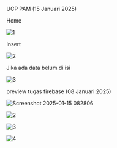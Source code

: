 UCP PAM (15 Januari 2025)

Home

![1](https://github.com/user-attachments/assets/c8932c50-a1de-4a97-8368-88a7035a0cb0)

Insert

![2](https://github.com/user-attachments/assets/52003bc1-8f82-4074-8f4e-19fcc31060c3)

Jika ada data belum di isi

![3](https://github.com/user-attachments/assets/012fc14b-f5b2-432c-af8e-5e8386a56e4d)


preview tugas firebase (08 Januari 2025)

![Screenshot 2025-01-15 082806](https://github.com/user-attachments/assets/bccd338d-b7af-468d-8610-46cc86897964)

![2](https://github.com/user-attachments/assets/40754f63-84b6-48b6-b485-a2d86d4fe6b0)

![3](https://github.com/user-attachments/assets/a3bf32bb-cbd0-4e44-9610-d434fddb1869)

![4](https://github.com/user-attachments/assets/32f5261f-05e8-424f-9838-1cf7d2c111d6)
